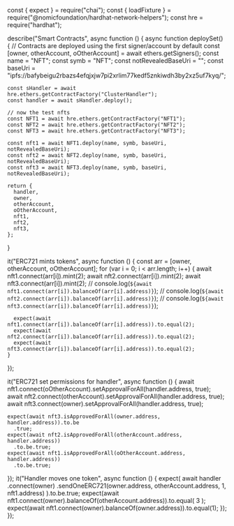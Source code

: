 const { expect } = require("chai");
const { loadFixture } = require("@nomicfoundation/hardhat-network-helpers");
const hre = require("hardhat");

describe("Smart Contracts", async function () {
  async function deploySet() {
    // Contracts are deployed using the first signer/account by default
    const [owner, otherAccount, oOtherAccount] = await ethers.getSigners();
    const name = "NFT";
    const symb = "NFT";
    const notRevealedBaseUri = "";
    const baseUri =
      "ipfs://bafybeigu2rbazs4efqjxjw7pi2xrlim77kedf5znkiwdh3by2xz5uf7kyq/";

    const sHandler = await hre.ethers.getContractFactory("ClusterHandler");
    const handler = await sHandler.deploy();

    // now the test nfts
    const NFT1 = await hre.ethers.getContractFactory("NFT1");
    const NFT2 = await hre.ethers.getContractFactory("NFT2");
    const NFT3 = await hre.ethers.getContractFactory("NFT3");

    const nft1 = await NFT1.deploy(name, symb, baseUri, notRevealedBaseUri);
    const nft2 = await NFT2.deploy(name, symb, baseUri, notRevealedBaseUri);
    const nft3 = await NFT3.deploy(name, symb, baseUri, notRevealedBaseUri);

    return {
      handler,
      owner,
      otherAccount,
      oOtherAccount,
      nft1,
      nft2,
      nft3,
    };
  }

  it("ERC721 mints tokens", async function () {
    const arr = [owner, otherAccount, oOtherAccount];
    for (var i = 0; i < arr.length; i++) {
      await nft1.connect(arr[i]).mint(2);
      await nft2.connect(arr[i]).mint(2);
      await nft3.connect(arr[i]).mint(2);
      // console.log(`${await nft1.connect(arr[i]).balanceOf(arr[i].address)}`);
      // console.log(`${await nft2.connect(arr[i]).balanceOf(arr[i].address)}`);
      // console.log(`${await nft3.connect(arr[i]).balanceOf(arr[i].address)}`);

      expect(await nft1.connect(arr[i]).balanceOf(arr[i].address)).to.equal(2);
      expect(await nft2.connect(arr[i]).balanceOf(arr[i].address)).to.equal(2);
      expect(await nft3.connect(arr[i]).balanceOf(arr[i].address)).to.equal(2);
    }
  });

  it("ERC721 set permissions for handler", async function () {
    await nft1.connect(oOtherAccount).setApprovalForAll(handler.address, true);
    await nft2.connect(otherAccount).setApprovalForAll(handler.address, true);
    await nft3.connect(owner).setApprovalForAll(handler.address, true);

    expect(await nft3.isApprovedForAll(owner.address, handler.address)).to.be
      .true;
    expect(await nft2.isApprovedForAll(otherAccount.address, handler.address))
      .to.be.true;
    expect(await nft1.isApprovedForAll(oOtherAccount.address, handler.address))
      .to.be.true;
  });
  it("Handler moves one token", async function () {
    expect(
      await handler
        .connect(owner)
        .sendOneERC721(owner.address, otherAccount.address, 1, nft1.address)
    ).to.be.true;
    expect(await nft1.connect(owner).balanceOf(otherAccount.address)).to.equal(
      3
    );
    expect(await nft1.connect(owner).balanceOf(owner.address)).to.equal(1);
  });
});
